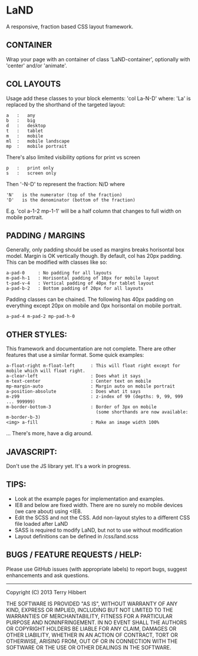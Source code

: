 # LaND
A responsive, fraction based CSS layout framework.

## CONTAINER
Wrap your page with an container of class 'LaND-container', optionally with 'center' and/or 'animate'.

## COL LAYOUTS
Usage add these classes to your block elements: 'col La-N-D' where:
'La' is replaced by the shorthand of the targeted layout:
```
a   :   any
b   :   big
d   :   desktop
t   :   tablet
m   :   mobile
ml  :   mobile landscape
mp  :   mobile portrait
```

There's also limited visibility options for print vs screen
```
p   :   print only
s   :   screen only
```

Then '-N-D' to represent the fraction: N/D where
```
'N'   is the numerator (top of the fraction)
'D'   is the denominator (bottom of the fraction)
```

E.g. 'col a-1-2 mp-1-1' will be a half column that changes to full width on mobile portrait.

## PADDING / MARGINS
Generally, only padding should be used as margins breaks horisontal box model. Margin is OK vertically though.
By default, col has 20px padding. This can be modified with classes like so:

```
a-pad-0     : No padding for all layouts
m-pad-h-1   : Horisontal padding of 10px for mobile layout
t-pad-v-4   : Vertical padding of 40px for tablet layout
a-pad-b-2   : Bottom padding of 20px for all layouts
```

Padding classes can be chained. The following has 40px padding on everything except 20px on mobile and 0px horisontal on mobile portrait.
```
a-pad-4 m-pad-2 mp-pad-h-0
```

## OTHER STYLES:
This framework and documentation are not complete. There are other features that use a similar format. Some quick examples:
```
a-float-right m-float-left      : This will float right except for mobile which will float right.
a-clear-left                    : Does what it says
m-text-center                   : Center text on mobile
mp-margin-auto                  : Margin auto on mobile portrait
a-position-absolute             : Does what it says
m-z99                           : z-index of 99 (depths: 9, 99, 999 ... 999999)
m-border-bottom-3               : Border of 3px on mobile
                                  (some shorthands are now available: m-border-b-3)
<img> a-fill                    : Make an image width 100%
```

... There's more, have a dig around.

## JAVASCRIPT:
Don't use the JS library yet. It's a work in progress.

## TIPS:
* Look at the example pages for implementation and examples.
* IE8 and below are fixed width. There are no surely no mobile devices (we care about) using <IE8.
* Edit the SCSS and not the CSS. Add non-layout styles to a different CSS file loaded after LaND
* SASS is required to modify LaND, but not to use without modification
* Layout definitions can be defined in /css/land.scss

## BUGS / FEATURE REQUESTS / HELP:
Please use GitHub issues (with appropriate labels) to report bugs, suggest enhancements and ask questions.

---
Copyright (C) 2013 Terry Hibbert

THE SOFTWARE IS PROVIDED "AS IS", WITHOUT WARRANTY OF ANY KIND, EXPRESS OR
IMPLIED, INCLUDING BUT NOT LIMITED TO THE WARRANTIES OF MERCHANTABILITY,
FITNESS FOR A PARTICULAR PURPOSE AND NONINFRINGEMENT. IN NO EVENT SHALL THE
AUTHORS OR COPYRIGHT HOLDERS BE LIABLE FOR ANY CLAIM, DAMAGES OR OTHER
LIABILITY, WHETHER IN AN ACTION OF CONTRACT, TORT OR OTHERWISE, ARISING FROM,
OUT OF OR IN CONNECTION WITH THE SOFTWARE OR THE USE OR OTHER DEALINGS IN
THE SOFTWARE.